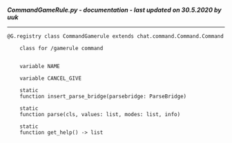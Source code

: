 ***CommandGameRule.py - documentation - last updated on 30.5.2020 by uuk***
___

    @G.registry class CommandGamerule extends chat.command.Command.Command
        
        class for /gamerule command


        variable NAME

        variable CANCEL_GIVE

        static
        function insert_parse_bridge(parsebridge: ParseBridge)

        static
        function parse(cls, values: list, modes: list, info)

        static
        function get_help() -> list